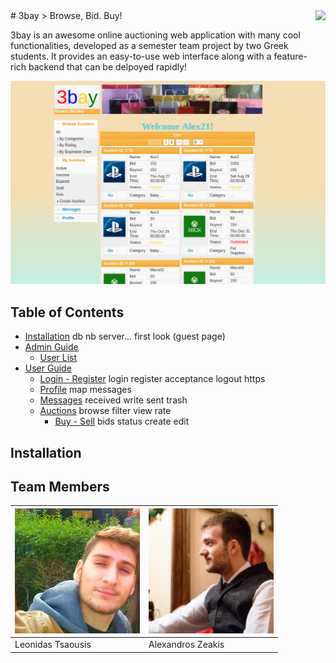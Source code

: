 <img src="screenshots/pre-tag/favicon.png" align="right" height="100" />
# 3bay
> Browse, Bid. Buy!

3bay is an awesome online auctioning web application with many cool functionalities, developed as a semester team project by two Greek students. It provides an easy-to-use web interface along with a feature-rich backend that can be delpoyed rapidly!

[![3bay auctions expired](screenshots/pre-tag/my_auctions_expired_pasted.png)]()

## Table of Contents
- [Installation](#installation)
db nb server... first look (guest page)
- [Admin Guide](#admin-guide)
	- [User List](#user-list)
- [User Guide](#user-guide)
	- [Login - Register](#login-register)
	login register acceptance logout https
	- [Profile](#profile)
	map messages
	- [Messages](#messages)
	received write sent trash 
	- [Auctions](#auctions)
	browse filter view  rate
		- [Buy - Sell](#buy-sell)
		bids status create edit
	
## Installation


## Team Members
[![Leonidas Tsaousis](member_photos/leon.jpg)](https://github.com/LAripping)| [![Alexandros Zeakis](member_photos/alex.jpg)]()
---|---
Leonidas Tsaousis | Alexandros Zeakis